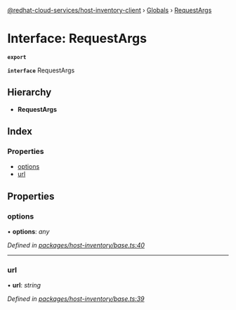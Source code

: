 [@redhat-cloud-services/host-inventory-client](../README.md) › [Globals](../globals.md) › [RequestArgs](requestargs.md)

# Interface: RequestArgs

**`export`** 

**`interface`** RequestArgs

## Hierarchy

* **RequestArgs**

## Index

### Properties

* [options](requestargs.md#options)
* [url](requestargs.md#url)

## Properties

###  options

• **options**: *any*

*Defined in [packages/host-inventory/base.ts:40](https://github.com/leSamo/javascript-clients/blob/master/packages/host-inventory/base.ts#L40)*

___

###  url

• **url**: *string*

*Defined in [packages/host-inventory/base.ts:39](https://github.com/leSamo/javascript-clients/blob/master/packages/host-inventory/base.ts#L39)*

